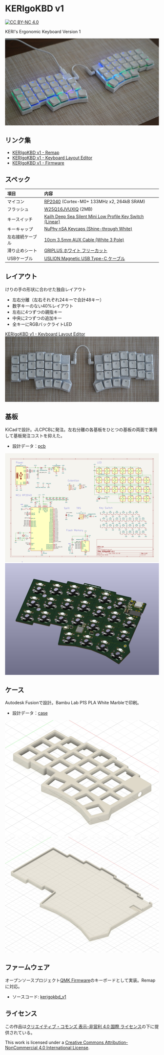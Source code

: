 # KERIgoKBD v1

[![CC BY-NC 4.0](https://licensebuttons.net/l/by-nc/4.0/88x31.png)](https://creativecommons.org/licenses/by-nc/4.0/deed.ja)

KERI's Ergonomic Keyboard Version 1

![KERIgoKBD v1](./images/kerigokbd_v1.jpg)

## リンク集

- [KERIgoKBD v1 - Remap](https://remap-keys.app/catalog/8pqWZfIyb0UqzhvSmsgh/keymap?id=74vyciDXcUU3OP2Ju8dM)
- [KERIgoKBD v1 - Keyboard Layout Editor](https://www.keyboard-layout-editor.com/#/gists/ef55d575836d948b814d1c28ccc5c396)
- [KERIgoKBD v1 - Firmware](../../software/keyboards/kerigokbd/kerigokbd_v1/)

## スペック

| 項目             | 内容                                                                                                                |
| :--------------- | :------------------------------------------------------------------------------------------------------------------ |
| マイコン         | [RP2040](https://www.raspberrypi.com/products/rp2040/specifications/) (Cortex-M0+ 133MHz x2, 264kB SRAM)            |
| フラッシュ       | [W25Q16JVUXIQ](https://www.digikey.jp/ja/products/detail/winbond-electronics/W25Q16JVUXIQ-TR/) (2MB)                |
| キースイッチ     | [Kailh Deep Sea Silent Mini Low Profile Key Switch (Linear)](https://www.aliexpress.com/item/1005007364820059.html) |
| キーキャップ     | [NuPhy nSA Keycaps (Shine-through White)](https://www.aliexpress.com/item/1005006384968360.html)                    |
| 左右接続ケーブル | [10cm 3.5mm AUX Cable (White 3 Pole)](https://www.aliexpress.com/item/1005002484746676.html)                        |
| 滑り止めシート   | [GRIPLUS ホワイト フリーカット](http://www.amazon.co.jp/dp/B08XHMGPWW/)                                             |
| USBケーブル      | [USLION Magnetic USB Type-C ケーブル](https://www.aliexpress.com/item/1005006136597761.html)                        |

## レイアウト

けりの手の形状に合わせた独自レイアウト

- 左右分離（左右それぞれ24キーで合計48キー）
- 数字キーのない40%レイアウト
- 左右に4つずつの親指キー
- 中央に2つずつの追加キー
- 全キーにRGBバックライトLED

[KERIgoKBD v1 - Keyboard Layout Editor](https://www.keyboard-layout-editor.com/#/gists/ef55d575836d948b814d1c28ccc5c396)
![KERIgoKBD v1](./images/kerigokbd_v1_top.jpg)

## 基板

KiCadで設計。JLCPCBに発注。左右分離の各基板をひとつの基板の両面で兼用して基板発注コストを抑えた。

- 設計データ：[pcb](./pcb/)

![KERIgoKBD v1 Sketch](./pcb/kerigokbd.svg)
![KERIgoKBD v1 PCB](./images/kerigokbd_v1_pcb.jpg)

## ケース

Autodesk Fusionで設計。Bambu Lab P1S PLA White Marbleで印刷。

- 設計データ：[case](./case/)

![KERIgoKBD v1 Case Top](./images/kerigokbd_v1_case_top.jpg)
![KERIgoKBD v1 Case Bottom](./images/kerigokbd_v1_case_bottom.jpg)

## ファームウェア

オープンソースプロジェクト[QMK Firmware](https://docs.qmk.fm/)のキーボードとして実装。Remapに対応。

- ソースコード: [kerigokbd_v1](../../software/keyboards/kerigokbd/kerigokbd_v1/)

## ライセンス

この作品は[クリエイティブ・コモンズ 表示-非営利 4.0 国際 ライセンス](https://creativecommons.org/licenses/by-nc/4.0/deed.ja)の下に提供されている。

This work is licensed under a [Creative Commons Attribution-NonCommercial 4.0 International License](https://creativecommons.org/licenses/by-nc/4.0/).
